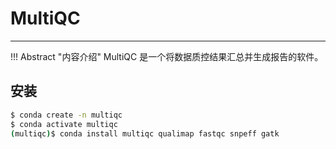 # MultiQC

---

!!! Abstract "内容介绍"
    MultiQC 是一个将数据质控结果汇总并生成报告的软件。


## 安装

```bash
$ conda create -n multiqc
$ conda activate multiqc
(multiqc)$ conda install multiqc qualimap fastqc snpeff gatk
```
